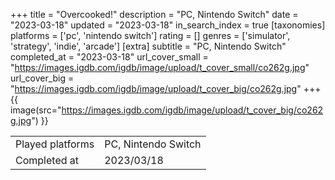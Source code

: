 +++
title = "Overcooked!"
description = "PC, Nintendo Switch"
date = "2023-03-18"
updated = "2023-03-18"
in_search_index = true
[taxonomies]
platforms = ['pc', 'nintendo switch']
rating = []
genres = ['simulator', 'strategy', 'indie', 'arcade']
[extra]
subtitle = "PC, Nintendo Switch"
completed_at = "2023-03-18"
url_cover_small = "https://images.igdb.com/igdb/image/upload/t_cover_small/co262g.jpg"
url_cover_big = "https://images.igdb.com/igdb/image/upload/t_cover_big/co262g.jpg"
+++
{{ image(src="https://images.igdb.com/igdb/image/upload/t_cover_big/co262g.jpg") }}

|              |            |
| ------------ | ---------- |
| Played platforms    | PC, Nintendo Switch |
| Completed at | 2023/03/18 |

